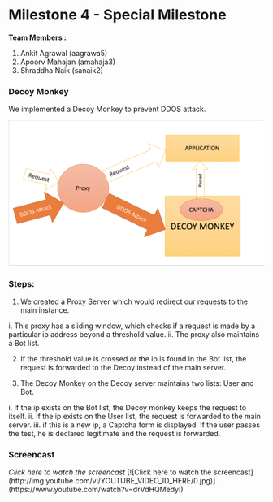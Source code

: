 Milestone 4 - Special Milestone
===========

**Team Members :**

1. Ankit Agrawal (aagrawa5)
2. Apoorv Mahajan (amahaja3)
3. Shraddha Naik (sanaik2)

### Decoy Monkey

We implemented a Decoy Monkey to prevent DDOS attack.

![](https://github.com/apoorvmahajan/M4/blob/master/images/Screen%20Shot%202015-12-06%20at%207.10.33%20PM.png)

### Steps:

1. We created a Proxy Server which would redirect our requests to the main instance.

i. This proxy has a sliding window, which checks if a request is made by a particular ip address beyond a threshold value.
ii. The proxy also maintains a Bot list.

2. If the threshold value is crossed or the ip is found in the Bot list, the request is forwarded to the Decoy instead of the main server.

3. The Decoy Monkey on the Decoy server maintains two lists: User and Bot.

i. If the ip exists on the Bot list, the Decoy monkey keeps the request to itself.
ii. If the ip exists on the User list, the request is forwarded to the main server.
iii. if this is a new ip, a Captcha form is displayed. If the user passes the test, he is declared legitimate and the request is forwarded.




<h3>Screencast </h3>
 <i>Click here to watch the screencast </i>
[![Click here to watch the screencast] (http://img.youtube.com/vi/YOUTUBE_VIDEO_ID_HERE/0.jpg)](https://www.youtube.com/watch?v=drVdHQMedyI)
